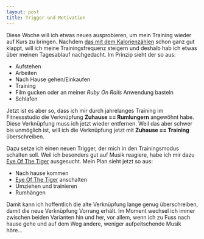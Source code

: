 ```yaml
---
layout: post
title: Trigger und Motivation
---
```

Diese Woche will ich etwas neues ausprobieren, um mein Training wieder auf Kurs zu bringen. Nachdem [das mit dem Kalorienzählen][1] schon ganz gut klappt, will ich meine Trainingsfrequenz steigern und deshalb hab ich etwas über meinen Tagesablauf nachgedacht. Im Prinzip sieht der so aus:

* Aufstehen
* Arbeiten
* Nach Hause gehen/Einkaufen
* Training
* Film gucken oder an meiner *Ruby On Rails* Anwendung basteln
* Schlafen

Jetzt ist es aber so, dass ich mir durch jahrelanges Training im Fitnessstudio die Verknüpfung **Zuhause == Rumlungern** angewöhnt habe. Diese Verknüpfung muss ich jetzt wieder entfernen. Weil das aber schwer bis unmöglich ist, will ich die Verknüpfung jetzt mit **Zuhause == Training** überschreiben.

Dazu setze ich einen neuen Trigger, der mich in den Trainingsmodus schalten soll. Weil ich besonders gut auf Musik reagiere, habe ich mir dazu [Eye Of The Tiger][0] ausgesucht. Mein Plan sieht jetzt so aus:

* Nach hause kommen
* [Eye Of The Tiger][0] anschalten
* Umziehen und trainieren
* Rumhängen

Damit kann ich hoffentlich die alte Verknüpfung lange genug überschreiben, damit die neue Verknüpfung Vorrang erhält. Im Moment wechsel ich immer zwischen beiden Varianten hin und her, vor allem, wenn ich zu Fuss nach hause gehe und auf dem Weg andere, weniger aufpeitschende Musik höre... 

[0]: http://www.youtube.com/watch?v=QivOSmES9-s
[1]: /2012/02/12/es-wird-zeit-kalorienzaehlen-und-training/
